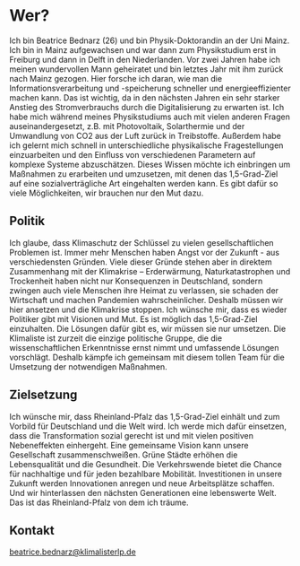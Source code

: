 # Wer?

Ich bin Beatrice Bednarz (26) und bin Physik-Doktorandin an der Uni Mainz. Ich bin in Mainz aufgewachsen und war dann zum Physikstudium erst in Freiburg und dann in Delft in den Niederlanden. Vor zwei Jahren habe ich meinen wundervollen Mann geheiratet und bin letztes Jahr mit ihm zurück nach Mainz gezogen. Hier forsche ich daran, wie man die Informationsverarbeitung und -speicherung schneller und energieeffizienter machen kann. Das ist wichtig, da in den nächsten Jahren ein sehr starker Anstieg des Stromverbrauchs durch die Digitalisierung zu erwarten ist.
Ich habe mich während meines Physikstudiums auch mit vielen anderen Fragen auseinandergesetzt, z.B. mit Photovoltaik, Solarthermie und der Umwandlung von CO2 aus der Luft zurück in Treibstoffe. Außerdem habe ich gelernt mich schnell in unterschiedliche physikalische Fragestellungen einzuarbeiten und den Einfluss von verschiedenen Parametern auf komplexe Systeme abzuschätzen. Dieses Wissen möchte ich einbringen um Maßnahmen zu erarbeiten und umzusetzen, mit denen das 1,5-Grad-Ziel auf eine sozialverträgliche Art eingehalten werden kann. Es gibt dafür so viele Möglichkeiten, wir brauchen nur den Mut dazu.

## Politik

Ich glaube, dass Klimaschutz der Schlüssel zu vielen gesellschaftlichen Problemen ist. Immer mehr Menschen haben Angst vor der Zukunft - aus verschiedensten Gründen. Viele dieser Gründe stehen aber in direktem Zusammenhang mit der Klimakrise – Erderwärmung, Naturkatastrophen und Trockenheit haben nicht nur Konsequenzen in Deutschland, sondern zwingen auch viele Menschen ihre Heimat zu verlassen, sie schaden der Wirtschaft und machen Pandemien wahrscheinlicher. Deshalb müssen wir hier ansetzen und die Klimakrise stoppen. Ich wünsche mir, dass es wieder Politiker gibt mit Visionen und Mut. Es ist möglich das 1,5-Grad-Ziel einzuhalten. Die Lösungen dafür gibt es, wir müssen sie nur umsetzen. Die Klimaliste ist zurzeit die einzige politische Gruppe, die die wissenschaftlichen Erkenntnisse ernst nimmt und umfassende Lösungen vorschlägt. Deshalb kämpfe ich gemeinsam mit diesem tollen Team für die Umsetzung der notwendigen Maßnahmen.

## Zielsetzung

Ich wünsche mir, dass Rheinland-Pfalz das 1,5-Grad-Ziel einhält und zum Vorbild für Deutschland und die Welt wird. Ich werde mich dafür einsetzen, dass die Transformation sozial gerecht ist und mit vielen positiven Nebeneffekten einhergeht. Eine gemeinsame Vision kann unsere Gesellschaft zusammenschweißen. Grüne Städte erhöhen die Lebensqualität und die Gesundheit. Die Verkehrswende bietet die Chance für nachhaltige und für jeden bezahlbare Mobilität. Investitionen in unsere Zukunft werden Innovationen anregen und neue Arbeitsplätze schaffen. Und wir hinterlassen den nächsten Generationen eine lebenswerte Welt. Das ist das Rheinland-Pfalz von dem ich träume.

## Kontakt

<a href = "mailto:beatrice.bednarz@klimalisterlp.de" style="color:inherit; background:inherit;"> beatrice.bednarz@klimalisterlp.de </a>
